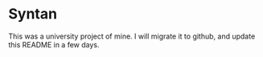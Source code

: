 Syntan
======

This was a university project of mine. I will migrate it to github, and update this README in a few days.
